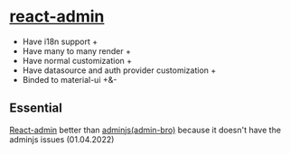 # [react-admin](https://marmelab.com/react-admin/)

- Have i18n support +
- Have many to many render +
- Have normal customization +
- Have datasource and auth provider customization +
- Binded to material-ui +&-

## Essential

[React-admin](https://marmelab.com/react-admin/) better than [adminjs(admin-bro)](https://github.com/allohamora/experiments/tree/master/topics/adminjs) because it doesn't have the adminjs issues (01.04.2022)
